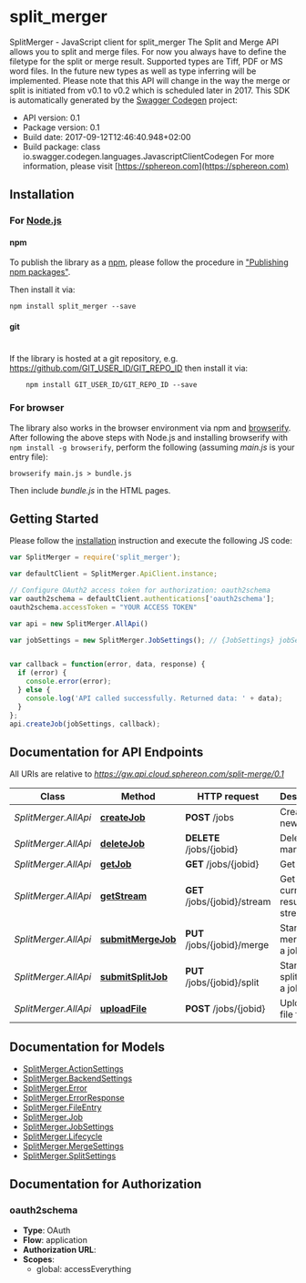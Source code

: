 # split_merger

SplitMerger - JavaScript client for split_merger
The Split and Merge API allows you to split and merge files. For now you always have to define the filetype for the split or merge result. Supported types are Tiff, PDF or MS word files. In the future new types as well as type inferring will be implemented. Please note that this API will change in the way the merge or split is initiated from v0.1 to v0.2 which is scheduled later in 2017.
This SDK is automatically generated by the [Swagger Codegen](https://github.com/swagger-api/swagger-codegen) project:

- API version: 0.1
- Package version: 0.1
- Build date: 2017-09-12T12:46:40.948+02:00
- Build package: class io.swagger.codegen.languages.JavascriptClientCodegen
For more information, please visit [https://sphereon.com](https://sphereon.com)

## Installation

### For [Node.js](https://nodejs.org/)

#### npm

To publish the library as a [npm](https://www.npmjs.com/),
please follow the procedure in ["Publishing npm packages"](https://docs.npmjs.com/getting-started/publishing-npm-packages).

Then install it via:

```shell
npm install split_merger --save
```

#### git
#
If the library is hosted at a git repository, e.g.
https://github.com/GIT_USER_ID/GIT_REPO_ID
then install it via:

```shell
    npm install GIT_USER_ID/GIT_REPO_ID --save
```

### For browser

The library also works in the browser environment via npm and [browserify](http://browserify.org/). After following
the above steps with Node.js and installing browserify with `npm install -g browserify`,
perform the following (assuming *main.js* is your entry file):

```shell
browserify main.js > bundle.js
```

Then include *bundle.js* in the HTML pages.

## Getting Started

Please follow the [installation](#installation) instruction and execute the following JS code:

```javascript
var SplitMerger = require('split_merger');

var defaultClient = SplitMerger.ApiClient.instance;

// Configure OAuth2 access token for authorization: oauth2schema
var oauth2schema = defaultClient.authentications['oauth2schema'];
oauth2schema.accessToken = "YOUR ACCESS TOKEN"

var api = new SplitMerger.AllApi()

var jobSettings = new SplitMerger.JobSettings(); // {JobSettings} jobSettings


var callback = function(error, data, response) {
  if (error) {
    console.error(error);
  } else {
    console.log('API called successfully. Returned data: ' + data);
  }
};
api.createJob(jobSettings, callback);

```

## Documentation for API Endpoints

All URIs are relative to *https://gw.api.cloud.sphereon.com/split-merge/0.1*

Class | Method | HTTP request | Description
------------ | ------------- | ------------- | -------------
*SplitMerger.AllApi* | [**createJob**](docs/AllApi.md#createJob) | **POST** /jobs | Create a new job
*SplitMerger.AllApi* | [**deleteJob**](docs/AllApi.md#deleteJob) | **DELETE** /jobs/{jobid} | Delete a job manually
*SplitMerger.AllApi* | [**getJob**](docs/AllApi.md#getJob) | **GET** /jobs/{jobid} | Get a job
*SplitMerger.AllApi* | [**getStream**](docs/AllApi.md#getStream) | **GET** /jobs/{jobid}/stream | Get the current result stream
*SplitMerger.AllApi* | [**submitMergeJob**](docs/AllApi.md#submitMergeJob) | **PUT** /jobs/{jobid}/merge | Start merging of a job
*SplitMerger.AllApi* | [**submitSplitJob**](docs/AllApi.md#submitSplitJob) | **PUT** /jobs/{jobid}/split | Start splitting of a job
*SplitMerger.AllApi* | [**uploadFile**](docs/AllApi.md#uploadFile) | **POST** /jobs/{jobid} | Upload a file for a job


## Documentation for Models

 - [SplitMerger.ActionSettings](docs/ActionSettings.md)
 - [SplitMerger.BackendSettings](docs/BackendSettings.md)
 - [SplitMerger.Error](docs/Error.md)
 - [SplitMerger.ErrorResponse](docs/ErrorResponse.md)
 - [SplitMerger.FileEntry](docs/FileEntry.md)
 - [SplitMerger.Job](docs/Job.md)
 - [SplitMerger.JobSettings](docs/JobSettings.md)
 - [SplitMerger.Lifecycle](docs/Lifecycle.md)
 - [SplitMerger.MergeSettings](docs/MergeSettings.md)
 - [SplitMerger.SplitSettings](docs/SplitSettings.md)


## Documentation for Authorization


### oauth2schema

- **Type**: OAuth
- **Flow**: application
- **Authorization URL**: 
- **Scopes**: 
  - global: accessEverything

